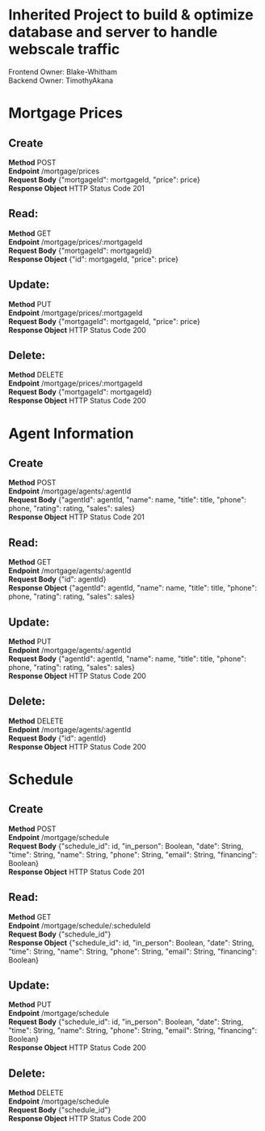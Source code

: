 # Inherited Project to build & optimize database and server to handle webscale traffic
Frontend Owner: Blake-Whitham\
Backend Owner: TimothyAkana

# Mortgage Prices
## Create
**Method**  POST\
**Endpoint**  /mortgage/prices\
**Request Body**  {"mortgageId": mortgageId, "price": price}\
**Response Object**  HTTP Status Code 201

## Read:
**Method**  GET\
**Endpoint**  /mortgage/prices/:mortgageId\
**Request Body**  {"mortgageId": mortgageId}\
**Response Object**  {"id": mortgageId, "price": price}

## Update:
**Method**  PUT\
**Endpoint**  /mortgage/prices/:mortgageId\
**Request Body**  {"mortgageId": mortgageId, "price": price}\
**Response Object**  HTTP Status Code 200

## Delete:
**Method**  DELETE\
**Endpoint**  /mortgage/prices/:mortgageId\
**Request Body**  {"mortgageId": mortgageId}\
**Response Object**  HTTP Status Code 200


# Agent Information
## Create
**Method**  POST\
**Endpoint**  /mortgage/agents/:agentId\
**Request Body**  {"agentId": agentId, "name": name, "title": title, "phone": phone, "rating": rating, "sales": sales}\
**Response Object**  HTTP Status Code 201

## Read:
**Method**  GET\
**Endpoint**  /mortgage/agents/:agentId\
**Request Body**  {"id": agentId}\
**Response Object** {"agentId": agentId, "name": name, "title": title, "phone": phone, "rating": rating, "sales": sales}

## Update:
**Method**  PUT\
**Endpoint**  /mortgage/agents/:agentId\
**Request Body**  {"agentId": agentId, "name": name, "title": title, "phone": phone, "rating": rating, "sales": sales}\
**Response Object** HTTP Status Code 200

## Delete:
**Method**  DELETE\
**Endpoint**  /mortgage/agents/:agentId\
**Request Body**  {"id": agentId}\
**Response Object** HTTP Status Code 200


# Schedule
## Create
**Method**  POST\
**Endpoint**  /mortgage/schedule\
**Request Body**  {"schedule_id": id, "in_person": Boolean, "date": String, "time": String, "name": String, "phone": String, "email": String, "financing": Boolean}\
**Response Object**  HTTP Status Code 201

## Read:
**Method**  GET\
**Endpoint**  /mortgage/schedule/:scheduleId\
**Request Body**  {"schedule_id"}\
**Response Object**  {"schedule_id": id, "in_person": Boolean, "date": String, "time": String, "name": String, "phone": String, "email": String, "financing": Boolean}

## Update:
**Method**  PUT\
**Endpoint**  /mortgage/schedule\
**Request Body**  {"schedule_id": id, "in_person": Boolean, "date": String, "time": String, "name": String, "phone": String, "email": String, "financing": Boolean}\
**Response Object**  HTTP Status Code 200

## Delete:
**Method**  DELETE\
**Endpoint**  /mortgage/schedule\
**Request Body**  {"schedule_id"}\
**Response Object**  HTTP Status Code 200
